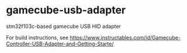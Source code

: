 # gamecube-usb-adapter
stm32f103c-based gamecube USB HID adapter

For build instructions, see https://www.instructables.com/id/Gamecube-Controller-USB-Adapter-and-Getting-Starte/